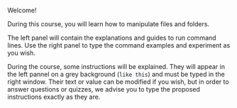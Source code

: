 Welcome!

During this course, you will learn how to manipulate files and folders.

The left panel will contain the explanations and guides to run command lines. Use the right panel to type the command examples and experiment as you wish.

During the course, some instructions will be explained. They will appear in the left pannel on a grey background (<code class="lang-bash" style="background: #f6f8fa;">like this</code>) and must be typed in the right window. Their text or value can be modified if you wish, but in order to answer questions or quizzes, we advise you to type the proposed instructions exactly as they are.
